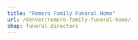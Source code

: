 ```yaml
---
title: "Romero Family Funeral Home"
url: /denver/romero-family-funeral-home/
shop: funeral directors
---
```


